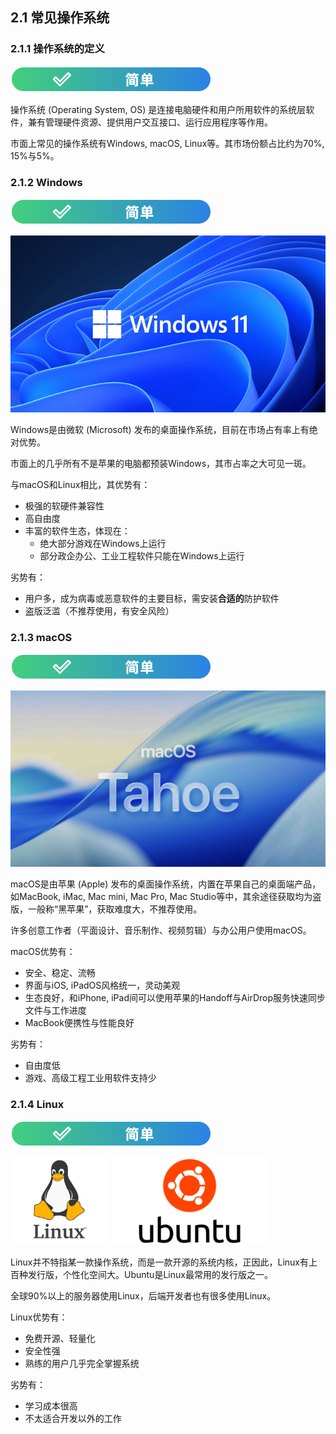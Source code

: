 ## 2.1 常见操作系统

### 2.1.1 操作系统的定义

![简单](../../图片/easy.svg)

操作系统 (Operating System, OS) 是连接电脑硬件和用户所用软件的系统层软件，兼有管理硬件资源、提供用户交互接口、运行应用程序等作用。

市面上常见的操作系统有Windows, macOS, Linux等。其市场份额占比约为70%, 15%与5%。

### 2.1.2 Windows

![简单](../../图片/easy.svg)

![Windows](../../图片/xt-cjczxt-win11.png)

Windows是由微软 (Microsoft) 发布的桌面操作系统，目前在市场占有率上有绝对优势。

市面上的几乎所有不是苹果的电脑都预装Windows，其市占率之大可见一斑。

与macOS和Linux相比，其优势有：

- 极强的软硬件兼容性
- 高自由度
- 丰富的软件生态，体现在：
    - 绝大部分游戏在Windows上运行
    - 部分政企办公、工业工程软件只能在Windows上运行

劣势有：

- 用户多，成为病毒或恶意软件的主要目标，需安装**合适的**防护软件
- 盗版泛滥（不推荐使用，有安全风险）

### 2.1.3 macOS

![简单](../../图片/easy.svg)

![macOS](../../图片/xt-cjczxt-macos26.jpg)

macOS是由苹果 (Apple) 发布的桌面操作系统，内置在苹果自己的桌面端产品，如MacBook, iMac, Mac mini, Mac Pro, Mac Studio等中，其余途径获取均为盗版，一般称“黑苹果”，获取难度大，不推荐使用。

许多创意工作者（平面设计、音乐制作、视频剪辑）与办公用户使用macOS。

macOS优势有：
- 安全、稳定、流畅
- 界面与iOS, iPadOS风格统一，灵动美观
- 生态良好，和iPhone, iPad间可以使用苹果的Handoff与AirDrop服务快速同步文件与工作进度
- MacBook便携性与性能良好

劣势有：
- 自由度低
- 游戏、高级工程工业用软件支持少

### 2.1.4 Linux

![简单](../../图片/easy.svg)

<img src='../../图片/xt-cjczxt-linux.png' alt="Linux" height=140pt> 

<img src='../../图片/xt-cjczxt-ubuntu.png' alt="Ubuntu" height=140pt>

Linux并不特指某一款操作系统，而是一款开源的系统内核，正因此，Linux有上百种发行版，个性化空间大。Ubuntu是Linux最常用的发行版之一。

全球90%以上的服务器使用Linux，后端开发者也有很多使用Linux。

Linux优势有：
- 免费开源、轻量化
- 安全性强
- 熟练的用户几乎完全掌握系统

劣势有：
- 学习成本很高
- 不太适合开发以外的工作